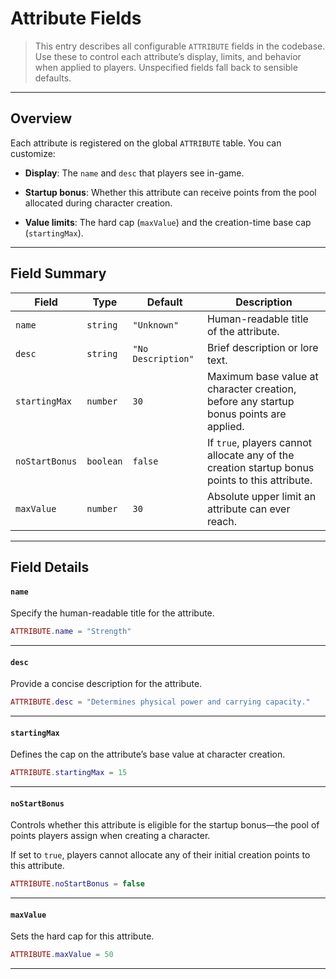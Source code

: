 # Attribute Fields

> This entry describes all configurable `ATTRIBUTE` fields in the codebase. Use these to control each attribute’s display, limits, and behavior when applied to players. Unspecified fields fall back to sensible defaults.

---

## Overview

Each attribute is registered on the global `ATTRIBUTE` table. You can customize:

* **Display**: The `name` and `desc` that players see in-game.

* **Startup bonus**: Whether this attribute can receive points from the pool allocated during character creation.

* **Value limits**: The hard cap (`maxValue`) and the creation-time base cap (`startingMax`).

---

## Field Summary

| Field          | Type      | Default | Description                                                                                    |
| -------------- | --------- | ------- | ---------------------------------------------------------------------------------------------- |
| `name`         | `string`  | `"Unknown"` | Human-readable title of the attribute. |
| `desc`         | `string`  | `"No Description"`  | Brief description or lore text. |
| `startingMax`  | `number`  | `30`    | Maximum base value at character creation, before any startup bonus points are applied. |
| `noStartBonus` | `boolean` | `false` | If `true`, players cannot allocate any of the creation startup bonus points to this attribute. |
| `maxValue`     | `number`  | `30`    | Absolute upper limit an attribute can ever reach.                                              |

---

## Field Details

#### `name`

Specify the human-readable title for the attribute.

```lua
ATTRIBUTE.name = "Strength"
```

---

#### `desc`

Provide a concise description for the attribute.

```lua
ATTRIBUTE.desc = "Determines physical power and carrying capacity."
```

---

#### `startingMax`

Defines the cap on the attribute’s base value at character creation.

```lua
ATTRIBUTE.startingMax = 15
```

---

#### `noStartBonus`

Controls whether this attribute is eligible for the startup bonus—the pool of points players assign when creating a character.

If set to `true`, players cannot allocate any of their initial creation points to this attribute.

```lua
ATTRIBUTE.noStartBonus = false
```

---

#### `maxValue`

Sets the hard cap for this attribute.

```lua
ATTRIBUTE.maxValue = 50
```

---
